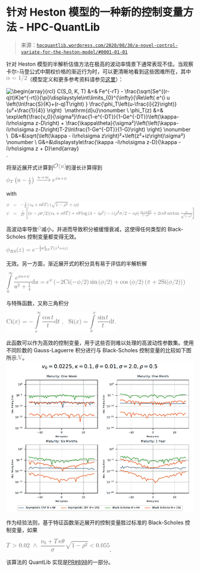 <!--yml

category: 未分类

date: 2024-05-13 00:10:32

-->

# 针对 Heston 模型的一种新的控制变量方法 - HPC-QuantLib

> 来源：[`hpcquantlib.wordpress.com/2020/08/30/a-novel-control-variate-for-the-heston-model/#0001-01-01`](https://hpcquantlib.wordpress.com/2020/08/30/a-novel-control-variate-for-the-heston-model/#0001-01-01)

针对 Heston 模型的半解析估值方法在极高的波动率情景下通常表现不佳。当观察卡尔-马登公式中期权价格的渐近行为时，可以更清晰地看到这些困难所在，其中![\alpha=1/2](img/4cb554e6374c51b1b72b1624bcf61fce.png)（模型定义和更多参考资料请参见[这里](https://hpcquantlib.wordpress.com/2020/05/17/optimized-heston-model-integration-exponentially-fitted-gauss-laguerre-quadrature-rule/)）：

![\begin{array}{rcl} C(S_0, K, T) &=& Fe^{-rT} - \frac{\sqrt{Se^{(r-q)t}K}e^{-rt}}{\pi}\displaystyle\int\limits_{0}^{\infty}{\Re\left( e^{i u \left(\ln\frac{S}{K}+(r-q)T\right) } \frac{\phi_T\left(u-\frac{i}{2}\right)}{u²+\frac{1}{4}} \right)  \mathrm{d}u}\nonumber \\ \phi_T(z) &=& \exp\left\{\frac{v_0}{\sigma²}\frac{1-e^{-DT}}{1-Ge^{-DT}}\left(\kappa-i\rho\sigma z-D\right) + \frac{\kappa\theta}{\sigma²}\left(\left(\kappa-i\rho\sigma z-D\right)T-2\ln\frac{1-Ge^{-DT}}{1-G}\right) \right\} \nonumber \\  D&=&\sqrt{\left(\kappa - i\rho\sigma z\right)²+\left(z²+iz\right)\sigma²} \nonumber \\ G&=&\displaystyle\frac{\kappa -i\rho\sigma z-D}{\kappa -i\rho\sigma z + D}\end{array}](img/f8616e3316626a39e6ad151945aaa1cd.png).

将渐近展开式计算到![\mathcal{O}(u)](img/5c0c40030553be42fd9fdc7ca4ae3637.png)的漫长计算得到

![\phi_T\left(u-\frac{i}{2}\right)\xrightarrow[]{u\rightarrow \infty} e^{\phi u + \psi}](img/852d3577f4418910d88bbd3351f1521e.png)

with

![\displaystyle \begin{array}{rcl} \phi &=& -\frac{1}{\sigma}\left(v_0 + \kappa\theta T \right)(\sqrt{1-\rho²} + i\rho)\nonumber \\ \psi &=& \frac{1}{\sigma²}\left[(\kappa - \rho\sigma/2)(v_0+\kappa\theta T) + \kappa\theta\log\left(4-4\rho²\right) - i\left(\rho²\sigma/2- \kappa\rho\right)\frac{v_0+\kappa\theta T}{1-\rho²} + 2i\kappa\theta\arctan{\frac{\rho}{\sqrt{1-\rho²}}} \right]\end{array}](img/37cb65f79173146f6ac3061ef01acce1.png)

高波动率导致![\phi](img/39e5b0e065e2baf24b61624fa65eb77c.png)减小，并进而导致积分被缓慢衰减，这使得任何类型的 Black-Scholes 控制变量都变得无效。

![\displaystyle \phi_{BS}(z)=e^{-\frac{1}{2}\sigma_{BS}² T(z²+iz)}](img/bffede450e2fdeb77f86ce87b53cac5a.png)

无效。另一方面，渐近展开式的积分具有易于评估的半解析解

![积分公式](img/720d673a92bcfaa678f1ee3a1d0381d7.png)

与特殊函数，又称三角积分

![\displaystyle\mathrm{Ci}(x)=-\int\limits_{x}^{\infty}\frac{\cos{t}}{t}\mathrm{d}t\ ,\ \ \mathrm{Si}(x)=\int\limits_{0}^{x}\frac{\sin{t}}{t}\mathrm{d}t .](img/7a57398e05f8c8f49a9b800223a9d8e5.png)

此函数可以作为高效的控制变量，用于这些否则难以处理的高波动性参数集。使用不同阶数的 Gauss-Laguerre 积分进行与 Black-Scholes 控制变量的比较如下图所示![N](img/f6ed931dee56eceee76562d962e13d4a.png)。![asym_chf.png-1](img/7384d9dfc9e3927e5ba376ea6043340c.png)

作为经验法则，基于特征函数渐近展开的控制变量胜过标准的 Black-Scholes 控制变量，如果

![\displaystyle T > 0.02 \  \wedge \ \frac{\nu_0 + T\kappa\theta}{\sigma} \sqrt{1-\rho²}< 0.055](img/582850486f0e277d9f4af85c09098e74.png).

该算法的 QuantLib 实现是[PR#898](https://github.com/lballabio/QuantLib/pull/898)的一部分。
